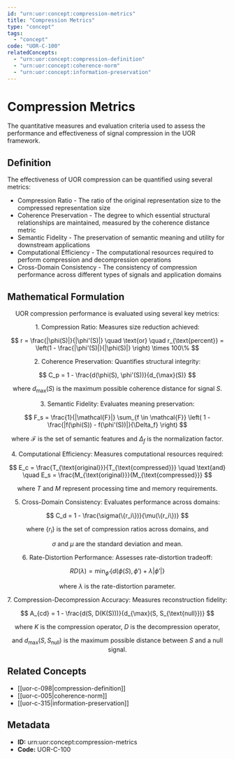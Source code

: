 ```yaml
---
id: "urn:uor:concept:compression-metrics"
title: "Compression Metrics"
type: "concept"
tags:
  - "concept"
code: "UOR-C-100"
relatedConcepts:
  - "urn:uor:concept:compression-definition"
  - "urn:uor:concept:coherence-norm"
  - "urn:uor:concept:information-preservation"
---
```


# Compression Metrics

The quantitative measures and evaluation criteria used to assess the performance and effectiveness of signal compression in the UOR framework.

## Definition

The effectiveness of UOR compression can be quantified using several metrics:

- Compression Ratio - The ratio of the original representation size to the compressed representation size
- Coherence Preservation - The degree to which essential structural relationships are maintained, measured by the coherence distance metric
- Semantic Fidelity - The preservation of semantic meaning and utility for downstream applications
- Computational Efficiency - The computational resources required to perform compression and decompression operations
- Cross-Domain Consistency - The consistency of compression performance across different types of signals and application domains

## Mathematical Formulation

$$
\text{UOR compression performance is evaluated using several key metrics:}
$$

$$
\text{1. Compression Ratio: Measures size reduction achieved:}
$$

$$
r = \frac{|\phi(S)|}{|\phi'(S)|} \quad \text{or} \quad r_{\text{percent}} = \left(1 - \frac{|\phi'(S)|}{|\phi(S)|} \right) \times 100\%
$$

$$
\text{2. Coherence Preservation: Quantifies structural integrity:}
$$

$$
C_p = 1 - \frac{d(\phi(S), \phi'(S))}{d_{\max}(S)}
$$

$$
\text{where } d_{\max}(S) \text{ is the maximum possible coherence distance for signal } S.
$$

$$
\text{3. Semantic Fidelity: Evaluates meaning preservation:}
$$

$$
F_s = \frac{1}{|\mathcal{F}|} \sum_{f \in \mathcal{F}} \left( 1 - \frac{|f(\phi(S)) - f(\phi'(S))|}{\Delta_f} \right)
$$

$$
\text{where } \mathcal{F} \text{ is the set of semantic features and } \Delta_f \text{ is the normalization factor.}
$$

$$
\text{4. Computational Efficiency: Measures computational resources required:}
$$

$$
E_c = \frac{T_{\text{original}}}{T_{\text{compressed}}} \quad \text{and} \quad E_s = \frac{M_{\text{original}}}{M_{\text{compressed}}}
$$

$$
\text{where } T \text{ and } M \text{ represent processing time and memory requirements.}
$$

$$
\text{5. Cross-Domain Consistency: Evaluates performance across domains:}
$$

$$
C_d = 1 - \frac{\sigma(\{r_i\})}{\mu(\{r_i\})}
$$

$$
\text{where } \{r_i\} \text{ is the set of compression ratios across domains, and}
$$

$$
\sigma \text{ and } \mu \text{ are the standard deviation and mean.}
$$

$$
\text{6. Rate-Distortion Performance: Assesses rate-distortion tradeoff:}
$$

$$
RD(\lambda) = \min_{\phi'} \{d(\phi(S), \phi') + \lambda|\phi'|\}
$$

$$
\text{where } \lambda \text{ is the rate-distortion parameter.}
$$

$$
\text{7. Compression-Decompression Accuracy: Measures reconstruction fidelity:}
$$

$$
A_{cd} = 1 - \frac{d(S, D(K(S)))}{d_{\max}(S, S_{\text{null}})}
$$

$$
\text{where } K \text{ is the compression operator, } D \text{ is the decompression operator,}
$$

$$
\text{and } d_{\max}(S, S_{\text{null}}) \text{ is the maximum possible distance between } S \text{ and a null signal.}
$$

## Related Concepts

- [[uor-c-098|compression-definition]]
- [[uor-c-005|coherence-norm]]
- [[uor-c-315|information-preservation]]

## Metadata

- **ID:** urn:uor:concept:compression-metrics
- **Code:** UOR-C-100
